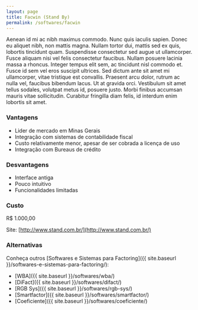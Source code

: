 ```yaml
---
layout: page
title: Facwin (Stand By)
permalink: /softwares/facwin
---
```


Aenean id mi ac nibh maximus commodo. Nunc quis iaculis sapien. Donec eu aliquet nibh, non mattis magna. Nullam tortor dui, mattis sed ex quis, lobortis tincidunt quam. Suspendisse consectetur sed augue ut ullamcorper. Fusce aliquam nisi vel felis consectetur faucibus. Nullam posuere lacinia massa a rhoncus. Integer tempus elit sem, ac tincidunt nisl commodo et. Fusce id sem vel eros suscipit ultrices. Sed dictum ante sit amet mi ullamcorper, vitae tristique est convallis. Praesent arcu dolor, rutrum ac nulla vel, faucibus bibendum lacus. Ut at gravida orci. Vestibulum sit amet tellus sodales, volutpat metus id, posuere justo. Morbi finibus accumsan mauris vitae sollicitudin. Curabitur fringilla diam felis, id interdum enim lobortis sit amet.

### Vantagens

* Lider de mercado em Minas Gerais
* Integração com sistemas de contabilidade fiscal
* Custo relativamente menor, apesar de ser cobrada a licença de uso
* Integração com Bureaus de crédito

### Desvantagens

* Interface antiga
* Pouco intuitivo
* Funcionalidades limitadas

### Custo

R$ 1.000,00

Site: [http://www.stand.com.br/](http://www.stand.com.br/)

### Alternativas

Conheça outros [Softwares e Sistemas para Factoring]({{ site.baseurl }}/softwares-e-sistemas-para-factoring/):

* [WBA]({{ site.baseurl }}/softwares/wba/)
* [DiFact]({{ site.baseurl }}/softwares/difact/)
* [RGB Sys]({{ site.baseurl }}/softwares/rgb-sys/)
* [Smartfactor]({{ site.baseurl }}/softwares/smartfactor/)
* [Coeficiente]({{ site.baseurl }}/softwares/coeficiente/)
